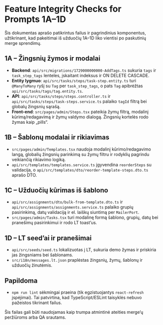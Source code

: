 # Feature Integrity Checks for Prompts 1A–1D

Šis dokumentas aprašo patikrintus failus ir pagrindinius komponentus, užtikrinant, kad pakeitimai iš užduočių 1A–1D liko vientisi po paskutinių merge sprendimų.

## 1A – Žingsnių žymos ir modalai
- **Backend**: `api/src/migrations/1729000000000-AddTags.ts` sukuria `tags` ir `task_step_tags` lenteles, įskaitant indeksus ir ON DELETE CASCADE.
- **Entity lygmuo**: `api/src/tasks/steps/task-step.entity.ts` turi `@ManyToMany` ryšį su `Tag` per `task_step_tags`, o pats `Tag` apibrėžtas `api/src/tasks/tags/tag.entity.ts`.
- **API**: `api/src/tasks/steps/steps.controller.ts` ir `api/src/tasks/steps/task-steps.service.ts` palaiko `tagId` filtrą bei globalų žingsnių sąrašą.
- **Front-end**: `src/pages/admin/Steps.tsx` pateikia žymų filtrą, modalinį kūrimą/redagavimą ir žymų valdymo dialogą. Žingsnių kortelės rodo žymas kaip „pills“.

## 1B – Šablonų modalai ir rikiavimas
- `src/pages/admin/Templates.tsx` naudoja modalinį kūrimo/redagavimo langą, globalių žingsnių parinkimą su žymų filtru ir rodyklių pagrindu veikiančią rikiavimo logiką.
- `api/src/templates/templates.service.ts` įgyvendina `reorderSteps` su validacija, o `api/src/templates/dto/reorder-template-steps.dto.ts` aprašo DTO.

## 1C – Užduočių kūrimas iš šablono
- `api/src/assignments/dto/bulk-from-template.dto.ts` ir `api/src/assignments/assignments.service.ts` palaiko grupių pasirinkimą, datų validaciją ir el. laiškų siuntimą per `MailerPort`.
- `src/pages/admin/Tasks.tsx` turi modalinę formą šablono, grupių, datų bei pranešimų pasirinkimui ir rodo LT toast’us.

## 1D – LT seed’ai ir pranešimai
- `api/src/seeds/seed.ts` lokalizuotas į LT, sukuria demo žymas ir priskiria jas žingsniams bei šablonams.
- `src/i18n/messages.lt.json` praplėstas žingsnių, žymų, šablonų ir užduočių žinutėmis.

## Papildoma
- `npm run lint` sėkmingai praeina (tik egzistuojantys `react-refresh` įspėjimai). Tai patvirtina, kad TypeScript/ESLint taisyklės nebuvo pažeistos tikrinant failus.

Šis failas gali būti naudojamas kaip trumpa atmintinė ateities merge’ų peržiūroms arba QA srautams.
